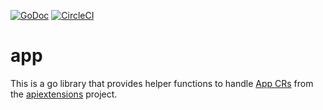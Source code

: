 [![GoDoc](https://godoc.org/github.com/giantswarm/app?status.svg)](http://godoc.org/github.com/giantswarm/app) [![CircleCI](https://circleci.com/gh/giantswarm/app.svg?style=shield)](https://circleci.com/gh/giantswarm/app)

# app

This is a go library that provides helper functions to handle [App CRs](https://github.com/giantswarm/apiextensions/tree/master/pkg/apis/application/v1alpha1)
from the [apiextensions](https://github.com/giantswarm/apiextensions) project.
